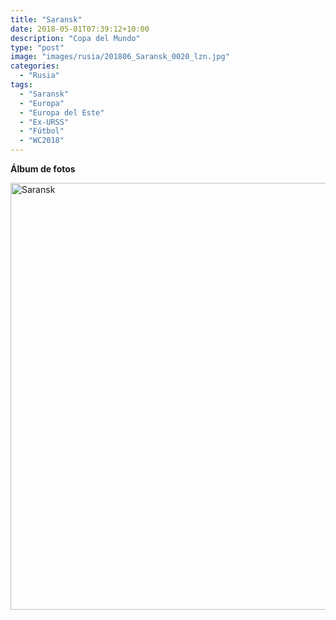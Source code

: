 ```yaml
---
title: "Saransk"
date: 2018-05-01T07:39:12+10:00
description: "Copa del Mundo"
type: "post"
image: "images/rusia/201806_Saransk_0020_lzn.jpg"
categories: 
  - "Rusia"
tags:
  - "Saransk"
  - "Europa"
  - "Europa del Este"
  - "Ex-URSS"
  - "Fútbol"
  - "WC2018"
---
```


**Álbum de fotos**

<a data-flickr-embed="true" data-header="true" data-footer="true"  href="https://www.flickr.com/photos/161428820@N02/albums/72157675217412077" title="Saransk"><img src="https://farm8.staticflickr.com/7872/46606655151_34b452e59a_o.jpg" width="1024" height="683" alt="Saransk"></a><script async src="//embedr.flickr.com/assets/client-code.js" charset="utf-8"></script>